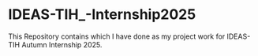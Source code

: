 # IDEAS-TIH_-Internship2025
This Repository contains which I have done as my project work for IDEAS-TIH Autumn Internship 2025.
